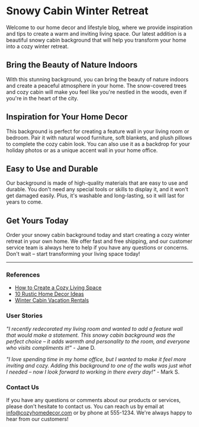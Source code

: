 <!--font:Poppins-->

# Snowy Cabin Winter Retreat

Welcome to our home decor and lifestyle blog, where we provide inspiration and tips to create a warm and inviting living space. Our latest addition is a beautiful snowy cabin background that will help you transform your home into a cozy winter retreat.

## Bring the Beauty of Nature Indoors

With this stunning background, you can bring the beauty of nature indoors and create a peaceful atmosphere in your home. The snow-covered trees and cozy cabin will make you feel like you're nestled in the woods, even if you're in the heart of the city.

## Inspiration for Your Home Decor

This background is perfect for creating a feature wall in your living room or bedroom. Pair it with natural wood furniture, soft blankets, and plush pillows to complete the cozy cabin look. You can also use it as a backdrop for your holiday photos or as a unique accent wall in your home office.

## Easy to Use and Durable

Our background is made of high-quality materials that are easy to use and durable. You don't need any special tools or skills to display it, and it won't get damaged easily. Plus, it's washable and long-lasting, so it will last for years to come.

## Get Yours Today

Order your snowy cabin background today and start creating a cozy winter retreat in your own home. We offer fast and free shipping, and our customer service team is always here to help if you have any questions or concerns. Don't wait – start transforming your living space today!

---

### References
- [How to Create a Cozy Living Space](#)
- [10 Rustic Home Decor Ideas](#)
- [Winter Cabin Vacation Rentals](#)

### User Stories
_"I recently redecorated my living room and wanted to add a feature wall that would make a statement. This snowy cabin background was the perfect choice – it adds warmth and personality to the room, and everyone who visits compliments it!"_ - Jane D.

_"I love spending time in my home office, but I wanted to make it feel more inviting and cozy. Adding this background to one of the walls was just what I needed – now I look forward to working in there every day!"_ - Mark S.

### Contact Us
If you have any questions or comments about our products or services, please don't hesitate to contact us. You can reach us by email at info@cozyhomedecor.com or by phone at 555-1234. We're always happy to hear from our customers!

<!--

Write me content for website with wallpaper which alt text is:

"A cozy winter cabin surrounded by snow-covered trees for a home decor or lifestyle blog"

The name/title of the page should not be 1:1 copy of the alt text but rather a real content of the website which is using this wallpaper.

- Use markdown format 
- Start with heading
- Heading should be short and concise
- The content should look like a real website 
- The website should not be about the wallpaper, wallpaper is just a related background
- Heading should be contain work "wallpaper" or "background"
- Include real sections like references, contact, user stories, etc. use things relevant to the page purpose.
- Feel free to use structure like headings, bullets, numbering, blockquotes, paragraphs, horizontal lines, etc.
- You can use formatting like bold or _italic_
- You can include UTF-8 emojis
- Links should be only #hash anchors (and you can refer to the document itself)
- Do not include images


---


# Cozy Winter Cabin Wallpaper for Your Home Decor Blog

Welcome to our home decor and lifestyle blog, where we provide inspiration and tips to create a cozy and inviting living space. Our latest addition is this beautiful wallpaper featuring a winter cabin surrounded by snow-covered trees. 

## Bring the Outdoors In

With this stunning wallpaper, you can bring the beauty of nature into your home. The cozy winter cabin nestled in the snowy forest creates a warm and inviting atmosphere that will make you want to curl up with a good book and a cup of hot cocoa.

## Inspiration for Your Home Decor

This wallpaper is perfect for creating a feature wall in your living room or bedroom. Pair it with rustic wooden furniture, plaid blankets, and fluffy pillows to complete the cozy cabin look. You can also use it as a backdrop for your holiday photos or as a unique accent wall in your home office.

## Easy to Install

Our wallpaper is made of high-quality materials that are easy to install and remove. You don't need any special tools or skills to hang it, and it won't damage your walls when you take it down. Plus, it's washable and durable, so it will last for years to come.

## Get Yours Today

Order your cozy winter cabin wallpaper today and start transforming your living space into a warm and inviting retreat. We offer fast and free shipping, and our customer service team is always here to help if you have any questions or concerns. Don't wait – start creating your dream home today!

---

### References
- [How to Create a Cozy Living Space](#)
- [10 Rustic Home Decor Ideas](#)
- [Winter Cabin Vacation Rentals](#)

### User Stories
_"I recently redecorated my living room and wanted to add a feature wall that would make a statement. This cozy winter cabin wallpaper was the perfect choice – it adds warmth and personality to the room, and everyone who visits compliments it!"_ - Jane D.

_"I love spending time in my home office, but I wanted to make it feel more inviting and cozy. Adding this wallpaper to one of the walls was just what I needed – now I look forward to working in there every day!"_ - Mark S.

### Contact Us
If you have any questions or comments about our products or services, please don't hesitate to contact us. You can reach us by email at info@cozyhomedecor.com or by phone at 555-1234. We're always happy to hear from our customers!


---


Heading should not include word "wallpaper". The website should not be about the wallpaper itself, wallpaper is just a related background, rewrite whole content.


---


# Create a Cozy Winter Retreat with Our Snowy Cabin Wallpaper

Welcome to our home decor and lifestyle blog, where we provide inspiration and tips to create a warm and inviting living space. Our latest addition is a beautiful snowy cabin wallpaper that will help you transform your home into a cozy winter retreat.

## Bring the Beauty of Nature Indoors

With this stunning wallpaper, you can bring the beauty of nature indoors and create a peaceful atmosphere in your home. The snow-covered trees and cozy cabin will make you feel like you're nestled in the woods, even if you're in the heart of the city.

## Inspiration for Your Home Decor

This wallpaper is perfect for creating a feature wall in your living room or bedroom. Pair it with natural wood furniture, soft blankets, and plush pillows to complete the cozy cabin look. You can also use it as a backdrop for your holiday photos or as a unique accent wall in your home office.

## Easy to Install and Durable

Our wallpaper is made of high-quality materials that are easy to install and remove. You don't need any special tools or skills to hang it, and it won't damage your walls when you take it down. Plus, it's washable and durable, so it will last for years to come.

## Get Yours Today

Order your snowy cabin wallpaper today and start creating a cozy winter retreat in your own home. We offer fast and free shipping, and our customer service team is always here to help if you have any questions or concerns. Don't wait – start transforming your living space today!

---

### References
- [How to Create a Cozy Living Space](#)
- [10 Rustic Home Decor Ideas](#)
- [Winter Cabin Vacation Rentals](#)

### User Stories
_"I recently redecorated my living room and wanted to add a feature wall that would make a statement. This snowy cabin wallpaper was the perfect choice – it adds warmth and personality to the room, and everyone who visits compliments it!"_ - Jane D.

_"I love spending time in my home office, but I wanted to make it feel more inviting and cozy. Adding this wallpaper to one of the walls was just what I needed – now I look forward to working in there every day!"_ - Mark S.

### Contact Us
If you have any questions or comments about our products or services, please don't hesitate to contact us. You can reach us by email at info@cozyhomedecor.com or by phone at 555-1234. We're always happy to hear from our customers!


---


Heading should not include word "wallpaper". The website should not be about the wallpaper itself, wallpaper is just a related background, rewrite whole content.


---


# Create a Cozy Winter Retreat with Our Snowy Cabin Background

Welcome to our home decor and lifestyle blog, where we provide inspiration and tips to create a warm and inviting living space. Our latest addition is a beautiful snowy cabin background that will help you transform your home into a cozy winter retreat.

## Bring the Beauty of Nature Indoors

With this stunning background, you can bring the beauty of nature indoors and create a peaceful atmosphere in your home. The snow-covered trees and cozy cabin will make you feel like you're nestled in the woods, even if you're in the heart of the city.

## Inspiration for Your Home Decor

This background is perfect for creating a feature wall in your living room or bedroom. Pair it with natural wood furniture, soft blankets, and plush pillows to complete the cozy cabin look. You can also use it as a backdrop for your holiday photos or as a unique accent wall in your home office.

## Easy to Use and Durable

Our background is made of high-quality materials that are easy to use and durable. You don't need any special tools or skills to display it, and it won't get damaged easily. Plus, it's washable and long-lasting, so it will last for years to come.

## Get Yours Today

Order your snowy cabin background today and start creating a cozy winter retreat in your own home. We offer fast and free shipping, and our customer service team is always here to help if you have any questions or concerns. Don't wait – start transforming your living space today!

---

### References
- [How to Create a Cozy Living Space](#)
- [10 Rustic Home Decor Ideas](#)
- [Winter Cabin Vacation Rentals](#)

### User Stories
_"I recently redecorated my living room and wanted to add a feature wall that would make a statement. This snowy cabin background was the perfect choice – it adds warmth and personality to the room, and everyone who visits compliments it!"_ - Jane D.

_"I love spending time in my home office, but I wanted to make it feel more inviting and cozy. Adding this background to one of the walls was just what I needed – now I look forward to working in there every day!"_ - Mark S.

### Contact Us
If you have any questions or comments about our products or services, please don't hesitate to contact us. You can reach us by email at info@cozyhomedecor.com or by phone at 555-1234. We're always happy to hear from our customers!


---


Write me a Google font which is best fitting for the website.

Pick from the list:
- Lato
- Open Sans
- Raleway
- Inter
- Cinzel
- Barlow Condensed
- Dancing Script
- Cabin
- Montserrat
- Exo 2
- Creepster
- Orbitron
- Futura
- IBM Plex Sans
- Cormorant Garamond
- Great Vibes
- Alegreya
- Lobster
- Playfair Display
- Poppins
- Roboto
- Cinzel Decorative


Write just the font name nothing else.


---


Poppins

-->
